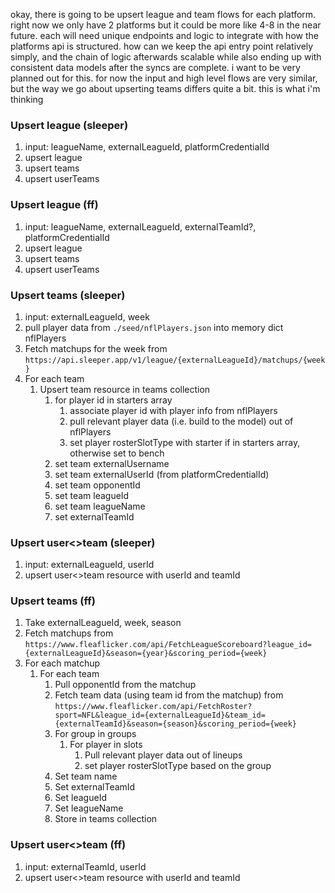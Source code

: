 okay, there is going to be upsert league and team flows for each platform. right now we only have 2 platforms but it could be more like 4-8 in the near future. each will need unique endpoints and logic to integrate with how the platforms api is structured. how can we keep the api entry point relatively simply, and the chain of logic afterwards scalable while also ending up with consistent data models after the syncs are complete. i want to be very planned out for this. for now the input and high level flows are very similar, but the way we go about upserting teams differs quite a bit. this is what i'm thinking


### Upsert league (sleeper)
1. input: leagueName, externalLeagueId, platformCredentialId
2. upsert league
3. upsert teams
4. upsert userTeams

### Upsert league (ff)
1. input: leagueName, externalLeagueId, externalTeamId?, platformCredentialId
2. upsert league
3. upsert teams
4. upsert userTeams

### Upsert teams (sleeper)
1. input: externalLeagueId, week
2. pull player data from `./seed/nflPlayers.json` into memory dict nflPlayers
3. Fetch matchups for the week from `https://api.sleeper.app/v1/league/{externalLeagueId}/matchups/{week}`
4. For each team
   1. Upsert team resource in teams collection
      1. for player id in starters array
         1. associate player id with player info from nflPlayers
         2. pull relevant player data (i.e. build to the model) out of nflPlayers
         3. set player rosterSlotType with starter if in starters array, otherwise set to bench
      3. set team externalUsername
      4. set team externalUserId (from platformCredentialId)
      5. set team opponentId
      6. set team leagueId
      7. set team leagueName
      8. set externalTeamId

### Upsert user<>team (sleeper)
1. input: externalLeagueId, userId
2. upsert user<>team resource with userId and teamId


### Upsert teams (ff)
1. Take externalLeagueId, week, season
2. Fetch matchups from `https://www.fleaflicker.com/api/FetchLeagueScoreboard?league_id={externalLeagueId}&season={year}&scoring_period={week}`
3. For each matchup
   1. For each team
      1. Pull opponentId from the matchup
      2. Fetch team data (using team id from the matchup) from `https://www.fleaflicker.com/api/FetchRoster?sport=NFL&league_id={externalLeagueId}&team_id={externalTeamId}&season={season}&scoring_period={week}`
      3. For group in groups
         1. For player in slots
            1. Pull relevant player data out of lineups
            2. set player rosterSlotType based on the group
      4. Set team name
      5. Set externalTeamId
      6. Set leagueId
      7. Set leagueName
      8. Store in teams collection

### Upsert user<>team (ff)
1. input: externalTeamId, userId
2. upsert user<>team resource with userId and teamId
